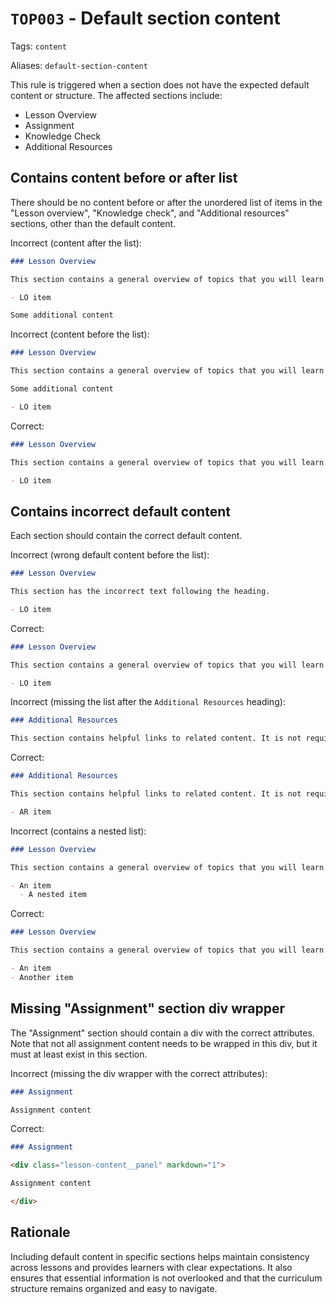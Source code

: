 # `TOP003` - Default section content

Tags: `content`

Aliases: `default-section-content`

This rule is triggered when a section does not have the expected default content or structure. The affected sections include:

- Lesson Overview
- Assignment
- Knowledge Check
- Additional Resources

## Contains content before or after list

There should be no content before or after the unordered list of items in the "Lesson overview", "Knowledge check", and "Additional resources" sections, other than the default content.

Incorrect (content after the list):

```markdown
### Lesson Overview

This section contains a general overview of topics that you will learn in this lesson.

- LO item

Some additional content
```

Incorrect (content before the list):

```markdown
### Lesson Overview

This section contains a general overview of topics that you will learn in this lesson.

Some additional content

- LO item
```

Correct:

```markdown
### Lesson Overview

This section contains a general overview of topics that you will learn in this lesson.

- LO item
```

## Contains incorrect default content

Each section should contain the correct default content.

Incorrect (wrong default content before the list):

```markdown
### Lesson Overview

This section has the incorrect text following the heading.

- LO item
```

Correct:

```markdown
### Lesson Overview

This section contains a general overview of topics that you will learn in this lesson.

- LO item
```

Incorrect (missing the list after the `Additional Resources` heading):

```markdown
### Additional Resources

This section contains helpful links to related content. It is not required, so consider it supplemental.
```

Correct:

```markdown
### Additional Resources

This section contains helpful links to related content. It is not required, so consider it supplemental.

- AR item
```

Incorrect (contains a nested list):

```markdown
### Lesson Overview

This section contains a general overview of topics that you will learn in this lesson.

- An item
  - A nested item
```

Correct:

```markdown
### Lesson Overview

This section contains a general overview of topics that you will learn in this lesson.

- An item
- Another item
```

## Missing "Assignment" section div wrapper

The "Assignment" section should contain a div with the correct attributes. Note that not all assignment content needs to be wrapped in this div, but it must at least exist in this section.

Incorrect (missing the div wrapper with the correct attributes):

```markdown
### Assignment

Assignment content

```

Correct:

```markdown
### Assignment

<div class="lesson-content__panel" markdown="1">

Assignment content

</div>
```

## Rationale

Including default content in specific sections helps maintain consistency across lessons and provides learners with clear expectations. It also ensures that essential information is not overlooked and that the curriculum structure remains organized and easy to navigate.
